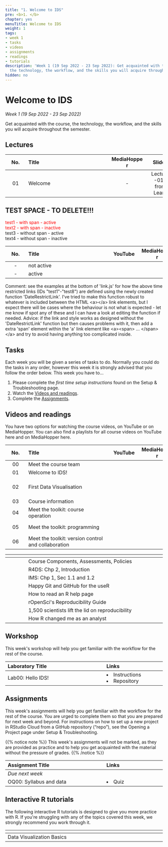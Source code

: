 ```yaml
---
title: "1. Welcome to IDS"
pre: <b>1. </b>
chapter: yes
menuTitle: Welcome to IDS
weight: 1
tags:
- week 1
- tasks
- videos
- assignments
- readings
- tutorials
description: 'Week 1 (19 Sep 2022 - 23 Sep 2022): Get acquainted with the course,
  the technology, the workflow, and the skills you will acquire throughout the semester.'
hidden: no
---
```


# Welcome to IDS

_Week 1 (19 Sep 2022 - 23 Sep 2022)_

Get acquainted with the course, the technology, the workflow, and the skills you will acquire throughout the semester.

## Lectures

| <div style="width:50px;text-align:center">No.</div> | <div style="width:250px;text-align:left">Title</div> | <div style="width:100px;text-align:center">MediaHopper</div> |  <div style="width:80px;text-align:center">Slides</div> | <div style="width:170px;text-align:center">Additional Links</div> |
|:---:|:---------------------|:-----------:|:--------:|:------|
| 01  | Welcome | - |<span><a id = "lecture01"> Lecture -01- from Learn </a></span> | - |


## TEST SPACE - TO DELETE!!!

<span><a id = "test1"><span style = "color: red">test1 - with span - active</span></a></span>
<br>
<span><a id = "test2"><span style = "color: red">text2 - with span - inactive</span></a></span>
<br>
<span><a id = "test3">test3 - without span - active</a></span>
<br>
<span><a id = "test4">text4 - without span - inactive</a></span>
<br>

| <div style="width:50px;text-align:center">No.</div> | <div style="width:250px;text-align:left">Title</div> | <div style="width:80px;text-align:center">YouTube</div> | <div style="width:100px;text-align:center">MediaHopper</div> |  <div style="width:80px;text-align:center">Slides</div> | <div style="width:170px;text-align:center">Additional Links</div> |
|:---:|:---------------------|:-------:|:-----------:|:--------:|:------|
| -  | not active | <a id="test5"><span style="color: red;"><i class="fab fa-youtube fa-lg" /></span></a> | <a id="test6"><span style="color: #0A1E3F;"><i class="fas fa-file-video fa-lg"/></span></a> | - | - |
| -  | active | <a id="test7"><span style="color: red;"><i class="fab fa-youtube fa-lg" /></span></a> | <a id="test8"><span style="color: #0A1E3F;"><i class="fas fa-file-video fa-lg"/></span></a> | - | - |

<p style="text-align: left">
Comment: see the examples at the bottom of 'link.js' for how the above time restricted links (IDs "test1"-"test8") are defined using the newly created function 'DateRestrictLink'. I've tried to make this function robust to whatever is included between the HTML &lt;a&gt;&lt;/a&gt; <!-- <a></a> --> link elements, but I expect there will  be cases where the behaviour is not what is expected - let me know if spot any of these and I can have a look at editing the function if needed. Advice: if the link and style works as designed without the 'DateRestrictLink' function but then causes problems with it, then add a extra 'span' element within the 'a' link element like &lt;a&gt;&lt;span&gt; ... &lt;/span&gt;&lt;/a&gt; <!-- <a><span></span></a> --> and try to avoid having anything too complicated inside.
</p>

## Tasks

<p style="text-align: left">Each week you will be given a series of tasks to do. Normally you could do the tasks in any order, however this week it is strongly advised that you follow the order below. This week you have to...</p>

<ol>
  <li> Please complete the <em>first time setup instructions</em> found on the <a id="troubleshoot">Setup & Troubleshooting</a> page.</li>
  <li>Watch the <a href="#videos and readings">Videos and readings</a>.</li>
  <li>Complete the <a href="#assignments">Assignments</a>.</li>
</ol>

## Videos and readings

<p style="text-align: left">You have two options for watching the course videos, on YouTube or on MediaHopper. You can also find a playlists for all course videos on YouTube <a id="playlistyt">here</a> and on MediaHopper <a id="playlistmh">here</a>.</p>

| <div style="width:50px;text-align:center">No.</div> | <div style="width:250px;text-align:left">Title</div> | <div style="width:80px;text-align:center">YouTube</div> | <div style="width:100px;text-align:center">MediaHopper</div> |  <div style="width:80px;text-align:center">Slides</div> | <div style="width:170px;text-align:center">Additional Links</div> |
|:---:|:---------------------|:-------:|:-----------:|:--------:|:------|
| 00  | Meet the course team | <a id="W1L0YT"><span style="color: red;"><i class="fab fa-youtube fa-lg" /></span></a> | <a id="W1L0MH"><span style="color: #0A1E3F;"><i class="fas fa-file-video fa-lg"/></span></a> | - | - |
| 01  | Welcome to IDS!      | <a id="W1L1YT"><span style="color: red;"><i class="fab fa-youtube fa-lg" /></span></a> | <a id="W1L1MH"><span style="color: #0A1E3F;"><i class="fas fa-file-video fa-lg"/></span></a> | <a id="W1L1S"><span style="color: #4b5357;"><i class="fas fa-desktop fa-lg"/></span></a>  | - |
| 02  | First Data Visualisation    | <a id="W1L2YT"><span style="color: red;"><i class="fab fa-youtube fa-lg" /></span></a> | <a id="W1L2MH"><span style="color: #0A1E3F;"><i class="fas fa-file-video fa-lg"/></span></a> | <a id="W1L2S"><span style="color: #4b5357;"><i class="fas fa-desktop fa-lg"/></span></a> | <li><a id="OpeningaProject">Opening a Project</a></li><li><a id="AE1a">AE1a. Repository</a></li><li><a id="AE1b">AE1b. Repository</a></li> |
| 03  | Course information   | <a id="W1L3YT"><span style="color: red;"><i class="fab fa-youtube fa-lg" /></span></a> | <a id="W1L3MH"><span style="color: #0A1E3F;"><i class="fas fa-file-video fa-lg"/></span></a> | <a id="W1L3S"><span style="color: #4b5357;"><i class="fas fa-desktop fa-lg"/></span></a> | - |
| 04  | Meet the toolkit: course operation     | <a id="W1L4YT"><span style="color: red;"><i class="fab fa-youtube fa-lg" /></span></a> | <a id="W1L4MH"><span style="color: #0A1E3F;"><i class="fas fa-file-video fa-lg"/></span></a> | <a id="W1L4S"><span style="color: #4b5357;"><i class="fas fa-desktop fa-lg"/></span></a> | - |
| 05  | Meet the toolkit: programming     | <a id="W1L5YT"><span style="color: red;"><i class="fab fa-youtube fa-lg" /></span></a> | <a id="W1L5MH"><span style="color: #0A1E3F;"><i class="fas fa-file-video fa-lg"/></span></a> | <a id="W1L5S"><span style="color: #4b5357;"><i class="fas fa-desktop fa-lg"/></span></a> | <li><a href="/errata#W105">Errata</a></li> <li><a id="AE2">AE2. Repository</a></li> |
| 06  | Meet the toolkit: version control and collaboration     | <a id="W1L6YT"><span style="color: red;"><i class="fab fa-youtube fa-lg" /></span></a> | <a id="W1L6MH"><span style="color: #0A1E3F;"><i class="fas fa-file-video fa-lg"/></span></a> | <a id="W1L6S"><span style="color: #4b5357;"><i class="fas fa-desktop fa-lg"/></span></a> | <li><a href="/errata#W106">Errata</a></li> |

| <div style="width:50px"></div>  | <div style="width:420px"></div>  |  <div style="width:200px"></div> |
|:---:|:---|:---:|
| <i class="fas fa-laptop"></i> | <a id="components">Course Components</a>, <a id="assessments">Assessments</a>, <a id="policies">Policies</a> | **Required** |
| <i class="fas fa-book"></i> | R4DS: <a id="R4DS2">Chp 2, Introduction</a> | **Required** |
| <i class="fas fa-book"></i> | IMS: <a id="IMS1">Chp 1, Sec 1.1 and 1.2</a> | **Required** |
| <i class="fas fa-book"></i> | <a id="RGit">Happy Git and GitHub for the useR</a> | Optional |
| <i class="fab fa-readme"></i> | <a id="HTRR">How to read an R help page</a> | Optional |
| <i class="fab fa-readme"></i> | <a id="OpenSci">rOpenSci's Reproducibility Guide</a> | Optional |
| <i class="fab fa-readme"></i> | <a id="NatRepro">1,500 scientists lift the lid on reproducibility</a> | Optional |
|  <i class="fas fa-pen-fancy"></i> | <a id="nhsr">How R changed me as an analyst</a> | Optional

## Workshop

<p style="text-align: left"> This week's workshop will help you get familiar with the workflow for the rest of the course.

| <div style="width:300px;text-align:left">Laboratory Title</div> | <div style="width:170px;text-align:left">Links</div> | <div style="width:180px;text-align:left">Date</div> |
|:---|:---|:---|
| Lab00: Hello IDS!| <li><a id="LAB0I">Instructions</a></li> <li><a id="LAB0R">Repository</a></li>| Fri, 23 Sep, 16:00 UK |


## Assignments

<p style="text-align: left"> This week's assignments will help you get familiar with the workflow for the rest of the course. You are urged to complete them so that you are prepared for next week and beyond. For instructions on how to set up a new project in RStudio Cloud from a GitHub repository (“repo”), see the <a id="OpeningaProject">Opening a Project</a> page under <a id="troubleshoot">Setup & Troubleshooting.</a></p>

{{% notice note %}}
This week's assignments will not be marked, as they are provided as practice and to help you get acquainted with the material without the pressure of grades.
{{% /notice %}}

| <div style="width:300px;text-align:left">Assignment Title</div> | <div style="width:170px;text-align:left">Links</div> | <div style="width:180px;text-align:left">Due</div> |
|:---|:---|:---|
| *Due next week* | | |
| OQ00: Syllabus and data | <li><a id="OQ0">Quiz</a></li> | Mon, 26 Sep, 12:00 UK |

<!-- ## Code-along
| <div style="width:200px"></div>  | <div style="width:480px"></div>  |
|:---|:---|
| Recording | <a id="CA1YT"><span style="color: red;"><i class="fab fa-youtube fa-lg"> </i></span></a> <a id="CA1MH"><span style="color: #0A1E3F;"><i class="fas fa-file-video fa-lg"></i></span></a>
| Session artifacts | <a id="CARmd">.Rmd</a> <a id="CA1Md">.md</a>| -->


## Interactive R tutorials

<p style="text-align: left"> The following interactive R tutorials is designed to give you more practice with R. If you're struggling with any of the topics covered this week, we strongly recommend you work through it.</p>

|  <div style="width:480px"></div>  |  <div style="width:200px"></div>  |
|:---|:---|
| <a id="RT1">Data Visualization Basics</a> | Extra practice |
